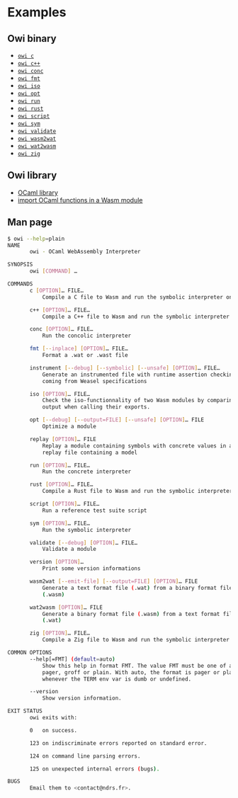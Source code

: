 # Examples

## Owi binary

- [`owi c`]
- [`owi c++`]
- [`owi conc`]
- [`owi fmt`]
- [`owi iso`]
- [`owi opt`]
- [`owi run`]
- [`owi rust`]
- [`owi script`]
- [`owi sym`]
- [`owi validate`]
- [`owi wasm2wat`]
- [`owi wat2wasm`]
- [`owi zig`]

## Owi library

- [OCaml library]
- [import OCaml functions in a Wasm module]

## Man page

```sh
$ owi --help=plain
NAME
       owi - OCaml WebAssembly Interpreter

SYNOPSIS
       owi [COMMAND] …

COMMANDS
       c [OPTION]… FILE…
           Compile a C file to Wasm and run the symbolic interpreter on it

       c++ [OPTION]… FILE…
           Compile a C++ file to Wasm and run the symbolic interpreter on it

       conc [OPTION]… FILE…
           Run the concolic interpreter

       fmt [--inplace] [OPTION]… FILE…
           Format a .wat or .wast file

       instrument [--debug] [--symbolic] [--unsafe] [OPTION]… FILE…
           Generate an instrumented file with runtime assertion checking
           coming from Weasel specifications

       iso [OPTION]… FILE…
           Check the iso-functionnality of two Wasm modules by comparing the
           output when calling their exports.

       opt [--debug] [--output=FILE] [--unsafe] [OPTION]… FILE
           Optimize a module

       replay [OPTION]… FILE
           Replay a module containing symbols with concrete values in a
           replay file containing a model

       run [OPTION]… FILE…
           Run the concrete interpreter

       rust [OPTION]… FILE…
           Compile a Rust file to Wasm and run the symbolic interpreter on it

       script [OPTION]… FILE…
           Run a reference test suite script

       sym [OPTION]… FILE…
           Run the symbolic interpreter

       validate [--debug] [OPTION]… FILE…
           Validate a module

       version [OPTION]…
           Print some version informations

       wasm2wat [--emit-file] [--output=FILE] [OPTION]… FILE
           Generate a text format file (.wat) from a binary format file
           (.wasm)

       wat2wasm [OPTION]… FILE
           Generate a binary format file (.wasm) from a text format file
           (.wat)

       zig [OPTION]… FILE…
           Compile a Zig file to Wasm and run the symbolic interpreter on it

COMMON OPTIONS
       --help[=FMT] (default=auto)
           Show this help in format FMT. The value FMT must be one of auto,
           pager, groff or plain. With auto, the format is pager or plain
           whenever the TERM env var is dumb or undefined.

       --version
           Show version information.

EXIT STATUS
       owi exits with:

       0   on success.

       123 on indiscriminate errors reported on standard error.

       124 on command line parsing errors.

       125 on unexpected internal errors (bugs).

BUGS
       Email them to <contact@ndrs.fr>.

```

[`owi c`]: ./c
[`owi c++`]: ./cpp
[`owi conc`]: ./conc
[`owi fmt`]: ./fmt
[`owi iso`]: ./iso
[`owi opt`]: ./opt
[`owi run`]: ./run
[`owi rust`]: ./rust
[`owi script`]: ./script
[`owi sym`]: ./sym
[`owi validate`]: ./validate
[`owi wasm2wat`]: ./wasm2wat
[`owi wat2wasm`]: ./wat2wasm
[`owi zig`]: ./zig
[import OCaml functions in a Wasm module]: ./define_host_function
[OCaml library]: ./lib
